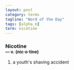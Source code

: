 ```yaml
---
layout: post
category: terms
tagline: "Word of the Day"
tags: [alpha_n]
term: nicotine
---
```


<h3>Nicotine<br/> <small>&mdash; v. (nic<span>&middot;</span>o<span>&middot;</span>tine)</small></h3>
<p><ol>
<li>a youth's shaving accident</li>
</ol></p>
